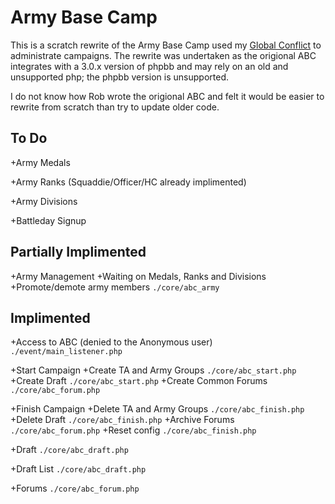 Army Base Camp
==============
This is a scratch rewrite of the Army Base Camp used my [Global Conflict](http://global-conflict.org/)
to administrate campaigns. The rewrite was undertaken as the origional ABC 
integrates with a 3.0.x version of phpbb and may rely on an old and unsupported
php; the phpbb version is unsupported.

I do not know how Rob wrote the origional ABC and felt it would be easier to 
rewrite from scratch than try to update older code.

To Do
-----
+Army Medals

+Army Ranks (Squaddie/Officer/HC already implimented)

+Army Divisions

+Battleday Signup

Partially Implimented
---------------------
+Army Management
	+Waiting on Medals, Ranks and Divisions
	+Promote/demote army members `./core/abc_army`

Implimented
-----------
+Access to ABC (denied to the Anonymous user) `./event/main_listener.php`

+Start Campaign
	+Create TA and Army Groups `./core/abc_start.php`
	+Create Draft `./core/abc_start.php`
	+Create Common Forums `./core/abc_forum.php`

+Finish Campaign
	+Delete TA and Army Groups `./core/abc_finish.php`
	+Delete Draft `./core/abc_finish.php`
	+Archive Forums `./core/abc_forum.php`
	+Reset config `./core/abc_finish.php`

+Draft  `./core/abc_draft.php`

+Draft List `./core/abc_draft.php`

+Forums `./core/abc_forum.php`
